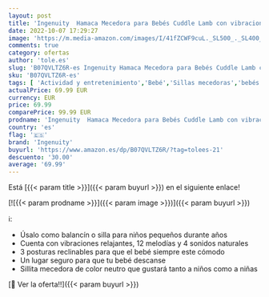 ```yaml
---
layout: post
title: 'Ingenuity  Hamaca Mecedora para Bebés Cuddle Lamb con vibraciones  arco de juego son 2 peluches  12 melodías  4 sonidos de naturaleza  volumen regulable  ergonómico  desde recién nacido hasta 18 kg'
date: 2022-10-07 17:29:27
image: 'https://m.media-amazon.com/images/I/41fZCWF9cuL._SL500_._SL400_.jpg'
comments: true
category: ofertas
author: 'tole.es'
slug: 'B07QVLTZ6R-es Ingenuity Hamaca Mecedora para Bebés Cuddle Lamb con...'
sku: 'B07QVLTZ6R-es'
tags: [ 'Actividad y entretenimiento','Bebé','Sillas mecedoras','bebés','ingenuity','nacido','recién','🇪🇸', ]
actualPrice: 69.99 EUR
currency: EUR
price: 69.99
comparePrice: 99.99 EUR
prodname: 'Ingenuity  Hamaca Mecedora para Bebés Cuddle Lamb con vibraciones  arco de juego son 2 peluches  12 melodías  4 sonidos de naturaleza  volumen regulable  ergonómico  desde recién nacido hasta 18 kg'
country: 'es'
flag: '🇪🇸'
brand: 'Ingenuity'
buyurl: 'https://www.amazon.es/dp/B07QVLTZ6R/?tag=tolees-21'
descuento: '30.00'
average: '69.99'
---
```


Está [{{< param title >}}]({{< param buyurl >}}) en el siguiente enlace!

[![{{< param prodname >}}]({{< param image >}})]({{< param buyurl >}})

ℹ️:

- Úsalo como balancín o silla para niños pequeños durante años
- Cuenta con vibraciones relajantes, 12 melodías y 4 sonidos naturales
- 3 posturas reclinables para que el bebé siempre este cómodo
- Un lugar seguro para que tu bebé descanse
- Sillita mecedora de color neutro que gustará tanto a niños como a niñas

[🛒 Ver la oferta!!]({{< param buyurl >}})
